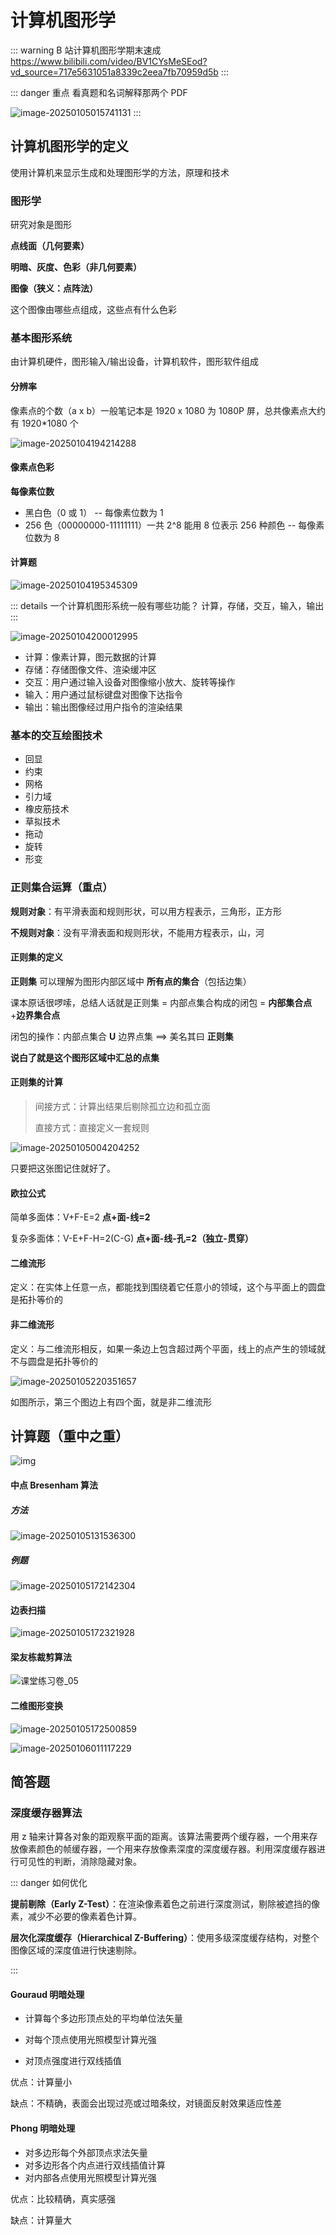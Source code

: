 # 计算机图形学

::: warning B 站计算机图形学期末速成
https://www.bilibili.com/video/BV1CYsMeSEod?vd_source=717e5631051a8339c2eea7fb70959d5b
:::

::: danger 重点
看真题和名词解释那两个 PDF

![image-20250105015741131](https://image.codepzj.cn/image/202501050157549.png)
:::

## 计算机图形学的定义

使用计算机来显示生成和处理图形学的方法，原理和技术

### 图形学

研究对象是图形

**点线面（几何要素）**

**明暗、灰度、色彩（非几何要素）**

**图像（狭义：点阵法）**

这个图像由哪些点组成，这些点有什么色彩

### 基本图形系统

由计算机硬件，图形输入/输出设备，计算机软件，图形软件组成

#### 分辨率

像素点的个数（a x b）一般笔记本是 1920 x 1080 为 1080P 屏，总共像素点大约有 1920\*1080 个

![image-20250104194214288](https://image.codepzj.cn/image/202501050152049.png)

#### 像素点色彩

**每像素位数**

- 黑白色（0 或 1） -- 每像素位数为 1
- 256 色（00000000-11111111）一共 2^8 能用 8 位表示 256 种颜色 -- 每像素位数为 8

#### 计算题

![image-20250104195345309](https://image.codepzj.cn/image/202501041953315.png)

::: details 一个计算机图形系统一般有哪些功能？
计算，存储，交互，输入，输出
:::

![image-20250104200012995](https://image.codepzj.cn/image/202501042000072.png)

- 计算：像素计算，图元数据的计算
- 存储：存储图像文件、渲染缓冲区
- 交互：用户通过输入设备对图像缩小放大、旋转等操作
- 输入：用户通过鼠标键盘对图像下达指令
- 输出：输出图像经过用户指令的渲染结果

### 基本的交互绘图技术

- 回显
- 约束
- 网格
- 引力域
- 橡皮筋技术
- 草拟技术
- 拖动
- 旋转
- 形变

### 正则集合运算（重点）

**规则对象**：有平滑表面和规则形状，可以用方程表示，三角形，正方形

**不规则对象**：没有平滑表面和规则形状，不能用方程表示，山，河

#### 正则集的定义

**正则集** 可以理解为图形内部区域中 **所有点的集合**（包括边集）

课本原话很啰嗦，总结人话就是正则集 = 内部点集合构成的闭包 = **内部集合点**+**边界集合点**

闭包的操作：内部点集合 **U** 边界点集 ==> 美名其曰 **正则集**

**说白了就是这个图形区域中汇总的点集**

#### 正则集的计算

> 间接方式：计算出结果后剔除孤立边和孤立面
>
> 直接方式：直接定义一套规则

![image-20250105004204252](https://image.codepzj.cn/image/202501050042069.png)

只要把这张图记住就好了。

#### 欧拉公式

简单多面体：V+F-E=2 **点+面-线=2**

复杂多面体：V-E+F-H=2(C-G) **点+面-线-孔=2（独立-贯穿）**

#### 二维流形

定义：在实体上任意一点，都能找到围绕着它任意小的领域，这个与平面上的圆盘是拓扑等价的

#### 非二维流形

定义：与二维流形相反，如果一条边上包含超过两个平面，线上的点产生的领域就不与圆盘是拓扑等价的

![image-20250105220351657](https://image.codepzj.cn/image/202501052203642.png)

如图所示，第三个图边上有四个面，就是非二维流形

## 计算题（重中之重）

![img](https://image.codepzj.cn/image/202501050057002.png)

#### 中点 Bresenham 算法

##### 方法

![image-20250105131536300](https://image.codepzj.cn/image/202501051315864.png)

##### 例题

![image-20250105172142304](https://image.codepzj.cn/image/202501051721382.png)

#### 边表扫描

![image-20250105172321928](https://image.codepzj.cn/image/202501051723877.png)

#### 梁友栋裁剪算法

![课堂练习卷_05](https://image.codepzj.cn/image/202501051626322.png)

#### 二维图形变换

![image-20250105172500859](https://image.codepzj.cn/image/202501051725688.png)

![image-20250106011117229](https://image.codepzj.cn/image/202501060111888.png)

## 简答题

### 深度缓存器算法

用 z 轴来计算各对象的距观察平面的距离。该算法需要两个缓存器，一个用来存放像素颜色的帧缓存器，一个用来存放像素深度的深度缓存器。利用深度缓存器进行可见性的判断，消除隐藏对象。

::: danger 如何优化

**提前剔除（Early Z-Test）**：在渲染像素着色之前进行深度测试，剔除被遮挡的像素，减少不必要的像素着色计算。

**层次化深度缓存（Hierarchical Z-Buffering）**：使用多级深度缓存结构，对整个图像区域的深度值进行快速剔除。

:::

#### Gouraud 明暗处理

- 计算每个多边形顶点处的平均单位法矢量

- 对每个顶点使用光照模型计算光强

- 对顶点强度进行双线插值

优点：计算量小

缺点：不精确，表面会出现过亮或过暗条纹，对镜面反射效果适应性差

#### Phong 明暗处理

- 对多边形每个外部顶点求法矢量
- 对多边形各个内点进行双线插值计算
- 对内部各点使用光照模型计算光强

优点：比较精确，真实感强

缺点：计算量大
